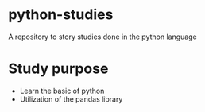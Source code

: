 # python-studies
A repository to story studies done in the python language

# Study purpose 
- Learn the basic of python 
- Utilization of the pandas library
